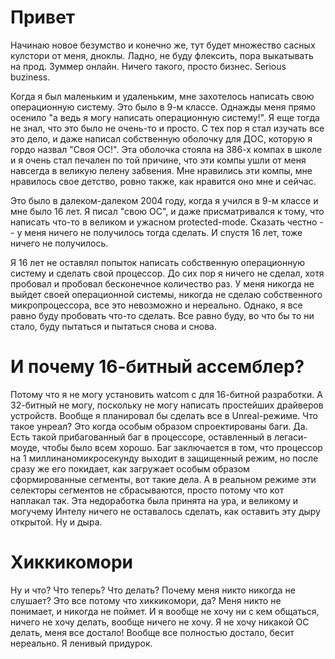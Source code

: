 # Привет

Начинаю новое безумство и конечно же, тут будет множество сасных кулстори от меня, дноклы. Ладно, не буду флексить, пора выкатывать на прод. Зуммер онлайн. Ничего такого, просто бизнес. Serious buziness.

Когда я был маленьким и удаленьким, мне захотелось написать свою операционную систему. Это было в 9-м классе. Однажды меня прямо осенило "а ведь я могу написать операционную систему!". Я еще тогда не знал, что это было не очень-то и просто. С тех пор я стал изучать все это дело, и даже написал собственную оболочку для ДОС, которую я гордо назвал "Своя ОС!". Эта оболочка стояла на 386-х компах в школе и я очень стал печален по той причине, что эти компы ушли от меня навсегда в великую пелену забвения. Мне нравились эти компы, мне нравилось свое детство, ровно также, как нравится оно мне и сейчас.

Это было в далеком-далеком 2004 году, когда я учился в 9-м классе и мне было 16 лет. Я писал "свою ОС", и даже присматривался к тому, что написать что-то в великом и ужасном protected-mode. Сказать честно -- у меня ничего не получилось тогда сделать. И спустя 16 лет, тоже ничего не получилось.

Я 16 лет не оставлял попыток написать собственную операционную систему и сделать свой процессор. До сих пор я ничего не сделал, хотя пробовал и пробовал бесконечное количество раз. У меня никогда не выйдет своей операционной системы, никогда не сделаю собственного микропроцессора, все это невозможно и нереально. Однако, я все равно буду пробовать что-то сделать. Все равно буду, во что бы то ни стало, буду пытаться и пытаться снова и снова.

# И почему 16-битный ассемблер?

Потому что я не могу установить watcom c для 16-битной разработки. А 32-битный не могу, поскольку не могу написать простейших драйверов устройств. Вообще я планировал бы сделать все в Unreal-режиме. Что такое унреал? Это когда особым образом спроектированы баги. Да. Есть такой прибагованный баг в процессоре, оставленный в легаси-моуде, чтобы было всем хорошо. Баг заключается в том, что процессор на 1 миллинаномикросекунду выходит в защищенный режим, но после сразу же его покидает, как загружает особым образом сформированные сегменты, вот такие дела. А в реальном режиме эти селекторы сегментов не сбрасываются, просто потому что кот наплакал так. Эта недоработка была принята на ура, и великому и могучему Интелу ничего не оставалось сделать, как оставить эту дыру открытой. Ну и дыра.

# Хиккикомори

Ну и что? Что теперь? Что делать? Почему меня никто никогда не слушает? Это все потому что хиккикомори, да? Меня никто не понимает, и никогда не поймет. И я вообще не хочу ни с кем общаться, ничего не хочу делать, вообще ничего не хочу. Я не хочу никакой ОС делать, меня все достало! Вообще все полностью достало, бесит нереально. Я ленивый придурок.
